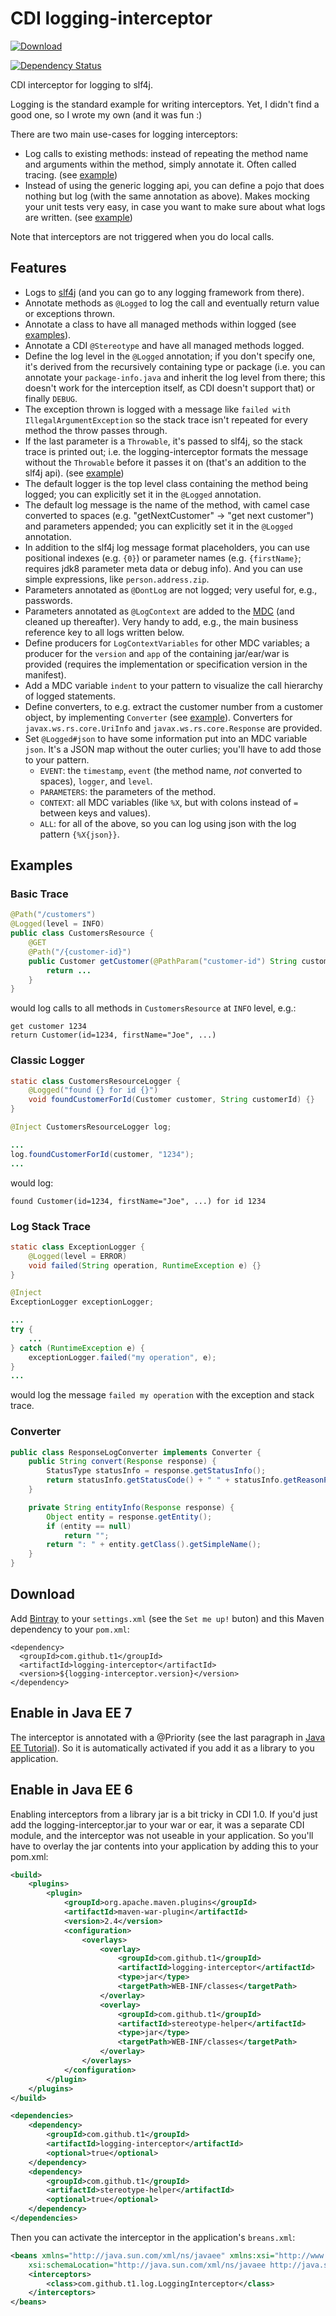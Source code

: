 # CDI logging-interceptor #

[ ![Download](https://api.bintray.com/packages/t1/javaee-helpers/logging-interceptor/images/download.png) ](https://bintray.com/t1/javaee-helpers/logging-interceptor/_latestVersion)

[![Dependency Status](https://www.versioneye.com/user/projects/53fadf7fe09da36f93000607/badge.svg?style=flat)](https://www.versioneye.com/user/projects/53fadf7fe09da36f93000607)

CDI interceptor for logging to slf4j.

Logging is the standard example for writing interceptors. Yet, I didn't find a good one, so I wrote my own (and it was fun :)

There are two main use-cases for logging interceptors:

* Log calls to existing methods: instead of repeating the method name and arguments within the method, simply annotate it. Often called tracing. (see [example](#basic-trace))
* Instead of using the generic logging api, you can define a pojo that does nothing but log (with the same annotation as above). Makes mocking your unit tests very easy, in case you want to make sure about what logs are written. (see [example](#classic-logging))

Note that interceptors are not triggered when you do local calls.


## Features ##

* Logs to [slf4j](http://slf4j.org) (and you can go to any logging framework from there).
* Annotate methods as `@Logged` to log the call and eventually return value or exceptions thrown.
* Annotate a class to have all managed methods within logged (see [examples](#examples)).
* Annotate a CDI `@Stereotype` and have all managed methods logged.
* Define the log level in the `@Logged` annotation; if you don't specify one, it's derived from the recursively containing type or package (i.e. you can annotate your `package-info.java` and inherit the log level from there; this doesn't work for the interception itself, as CDI doesn't support that) or finally `DEBUG`.
* The exception thrown is logged with a message like `failed with IllegalArgumentException` so the stack trace isn't repeated for every method the throw passes through.
* If the last parameter is a `Throwable`, it's passed to slf4j, so the stack trace is printed out; i.e. the logging-interceptor formats the message without the `Throwable` before it passes it on (that's an addition to the slf4j api). (see [example](#log-stack-trace))
* The default logger is the top level class containing the method being logged; you can explicitly set it in the `@Logged` annotation.
* The default log message is the name of the method, with camel case converted to spaces (e.g. "getNextCustomer" -> "get next customer") and parameters appended; you can explicitly set it in the `@Logged` annotation.
* In addition to the slf4j log message format placeholders, you can use positional indexes (e.g. `{0}`) or parameter names (e.g. `{firstName}`; requires jdk8 parameter meta data or debug info). And you can use simple expressions, like `person.address.zip`.
* Parameters annotated as `@DontLog` are not logged; very useful for, e.g., passwords.
* Parameters annotated as `@LogContext` are added to the [MDC](http://slf4j.org/manual.html#mdc) (and cleaned up thereafter). Very handy to add, e.g., the main business reference key to all logs written below.
* Define producers for `LogContextVariables` for other MDC variables; a producer for the `version` and `app` of the containing jar/ear/war is provided (requires the implementation or specification version in the manifest).
* Add a MDC variable `indent` to your pattern to visualize the call hierarchy of logged statements.
* Define converters, to e.g. extract the customer number from a customer object, by implementing `Converter` (see [example](#converter)). Converters for `javax.ws.rs.core.UriInfo` and `javax.ws.rs.core.Response` are provided.
* Set `@Logged#json` to have some information put into an MDC variable `json`. It's a JSON map without the outer curlies; you'll have to add those to your pattern.
  * `EVENT`: the `timestamp`, `event` (the method name, _not_ converted to spaces), `logger`, and `level`.
  * `PARAMETERS`: the parameters of the method.
  * `CONTEXT`: all MDC variables (like `%X`, but with colons instead of `=` between keys and values).
  * `ALL`: for all of the above, so you can log using json with the log pattern `{%X{json}}`.

## Examples ##

### Basic Trace ###

```java
@Path("/customers")
@Logged(level = INFO)
public class CustomersResource {
	@GET
	@Path("/{customer-id}")
	public Customer getCustomer(@PathParam("customer-id") String customerId) {
		return ...
	}
}
```

would log calls to all methods in `CustomersResource` at `INFO` level, e.g.:

```
get customer 1234
return Customer(id=1234, firstName="Joe", ...)
```

### Classic Logger ###

```java
static class CustomersResourceLogger {
	@Logged("found {} for id {}")
	void foundCustomerForId(Customer customer, String customerId) {}
}

@Inject CustomersResourceLogger log;

...
log.foundCustomerForId(customer, "1234");
...
```

would log:

```
found Customer(id=1234, firstName="Joe", ...) for id 1234
```

### Log Stack Trace ###

```java
static class ExceptionLogger {
	@Logged(level = ERROR)
	void failed(String operation, RuntimeException e) {}
}

@Inject
ExceptionLogger exceptionLogger;

...
try {
	...
} catch (RuntimeException e) {
	exceptionLogger.failed("my operation", e);
}
...
```

would log the message `failed my operation` with the exception and stack trace.

### Converter ###

```java
public class ResponseLogConverter implements Converter {
    public String convert(Response response) {
        StatusType statusInfo = response.getStatusInfo();
        return statusInfo.getStatusCode() + " " + statusInfo.getReasonPhrase() + entityInfo(response);
    }

    private String entityInfo(Response response) {
        Object entity = response.getEntity();
        if (entity == null)
            return "";
        return ": " + entity.getClass().getSimpleName();
    }
}
```

## Download ##

Add [Bintray](https://bintray.com/t1/javaee-helpers/logging-interceptor) to your `settings.xml` (see the `Set me up!` buton) and this Maven dependency to your `pom.xml`:

```
<dependency>
  <groupId>com.github.t1</groupId>
  <artifactId>logging-interceptor</artifactId>
  <version>${logging-interceptor.version}</version>
</dependency>
```

## Enable in Java EE 7 ##

The interceptor is annotated with a @Priority (see the last paragraph in [Java EE Tutorial](http://docs.oracle.com/javaee/7/tutorial/doc/cdi-adv006.htm)). So it is automatically activated if you add it as a library to you application.

## Enable in Java EE 6 ##

Enabling interceptors from a library jar is a bit tricky in CDI 1.0. If you'd just add the logging-interceptor.jar to your war or ear, it was a separate CDI module, and the interceptor was not useable in your application. So you'll have to overlay the jar contents into your application by adding this to your pom.xml:

```xml
<build>
	<plugins>
		<plugin>
			<groupId>org.apache.maven.plugins</groupId>
			<artifactId>maven-war-plugin</artifactId>
			<version>2.4</version>
			<configuration>
				<overlays>
					<overlay>
						<groupId>com.github.t1</groupId>
						<artifactId>logging-interceptor</artifactId>
						<type>jar</type>
						<targetPath>WEB-INF/classes</targetPath>
					</overlay>
					<overlay>
						<groupId>com.github.t1</groupId>
						<artifactId>stereotype-helper</artifactId>
						<type>jar</type>
						<targetPath>WEB-INF/classes</targetPath>
					</overlay>
				</overlays>
			</configuration>
		</plugin>
	</plugins>
</build>

<dependencies>
	<dependency>
		<groupId>com.github.t1</groupId>
		<artifactId>logging-interceptor</artifactId>
		<optional>true</optional>
	</dependency>
	<dependency>
		<groupId>com.github.t1</groupId>
		<artifactId>stereotype-helper</artifactId>
		<optional>true</optional>
	</dependency>
</dependencies>
```

Then you can activate the interceptor in the application's `breans.xml`:

```xml
<beans xmlns="http://java.sun.com/xml/ns/javaee" xmlns:xsi="http://www.w3.org/2001/XMLSchema-instance"
	xsi:schemaLocation="http://java.sun.com/xml/ns/javaee http://java.sun.com/xml/ns/javaee/beans_1_0.xsd">
	<interceptors>
		<class>com.github.t1.log.LoggingInterceptor</class>
	</interceptors>
</beans>
```
